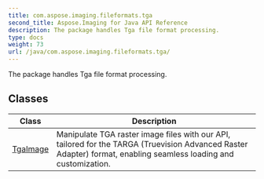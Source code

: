 ```yaml
---
title: com.aspose.imaging.fileformats.tga
second_title: Aspose.Imaging for Java API Reference
description: The package handles Tga file format processing.
type: docs
weight: 73
url: /java/com.aspose.imaging.fileformats.tga/
---
```


The package handles Tga file format processing.


## Classes

| Class | Description |
| --- | --- |
| [TgaImage](../com.aspose.imaging.fileformats.tga/tgaimage) | Manipulate TGA raster image files with our API, tailored for the TARGA (Truevision Advanced Raster Adapter) format, enabling seamless loading and customization. |
